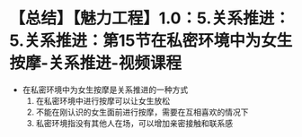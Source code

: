 # 【总结】【魅力工程】1.0：5.关系推进：5.关系推进：第15节在私密环境中为女生按摩-关系推进-视频课程

-   在私密环境中为女生按摩是关系推进的一种方式
    1.  在私密环境中进行按摩可以让女生放松
    2.  不能在刚认识的女生面前进行按摩，需要在互相喜欢的情况下
    3.  私密环境指没有其他人在场，可以增加亲密接触和联系感